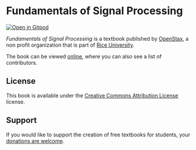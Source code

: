 # Fundamentals of Signal Processing

[![Open in Gitpod](https://gitpod.io/button/open-in-gitpod.svg)](https://gitpod.io/from-referrer/)

_Fundamentals of Signal Processing_ is a textbook published by [OpenStax](https://openstax.org/), a non profit organization that is part of [Rice University](https://www.rice.edu/).

The book can be viewed [online](https://github.com/cnx-user-books/cnxbook-fundamentals-of-signal-processing/releases/latest), where you can also see a list of contributors.

## License
This book is available under the [Creative Commons Attribution License](./LICENSE) license.

## Support
If you would like to support the creation of free textbooks for students, your [donations are welcome](https://riceconnect.rice.edu/donation/support-openstax-banner).
